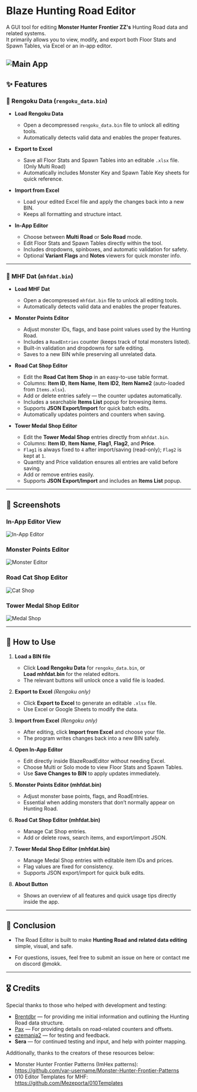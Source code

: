 # Blaze Hunting Road Editor

A GUI tool for editing **Monster Hunter Frontier ZZ's** Hunting Road data and related systems.  
It primarily allows you to view, modify, and export both Floor Stats and Spawn Tables, via Excel or an in-app editor.

![Main App](docs/main_app.png)
---
## ✨ Features
### 🔹 Rengoku Data (`rengoku_data.bin`)
- **Load Rengoku Data**
  - Open a decompressed `rengoku_data.bin` file to unlock all editing tools.
  - Automatically detects valid data and enables the proper features.

- **Export to Excel**
  - Save all Floor Stats and Spawn Tables into an editable `.xlsx` file. (Only Multi Road)
  - Automatically includes Monster Key and Spawn Table Key sheets for quick reference.

- **Import from Excel** 
  - Load your edited Excel file and apply the changes back into a new BIN. 
  - Keeps all formatting and structure intact.

- **In-App Editor**
  - Choose between **Multi Road** or **Solo Road** mode.
  - Edit Floor Stats and Spawn Tables directly within the tool.
  - Includes dropdowns, spinboxes, and automatic validation for safety.
  - Optional **Variant Flags** and **Notes** viewers for quick monster info.
---
### 🔹 MHF Dat (`mhfdat.bin`)
- **Load MHF Dat**
  - Open a decompressed `mhfdat.bin` file to unlock all editing tools.
  - Automatically detects valid data and enables the proper features.

- **Monster Points Editor**
  - Adjust monster IDs, flags, and base point values used by the Hunting Road.
  - Includes a `RoadEntries` counter (keeps track of total monsters listed).
  - Built-in validation and dropdowns for safe editing.
  - Saves to a new BIN while preserving all unrelated data.

- **Road Cat Shop Editor**
  - Edit the **Road Cat Item Shop** in an easy-to-use table format.
  - Columns: **Item ID**, **Item Name**, **Item ID2**, **Item Name2** (auto-loaded from `Items.xlsx`).
  - Add or delete entries safely — the counter updates automatically.
  - Includes a searchable **Items List** popup for browsing items.
  - Supports **JSON Export/Import** for quick batch edits.
  - Automatically updates pointers and counters when saving.

- **Tower Medal Shop Editor**
  - Edit the **Tower Medal Shop** entries directly from `mhfdat.bin`.
  - Columns: **Item ID**, **Item Name**, **Flag1**, **Flag2**, and **Price**.
  - `Flag1` is always fixed to `4` after import/saving (read-only); `Flag2` is kept at `1`.
  - Quantity and Price validation ensures all entries are valid before saving.
  - Add or remove entries easily.
  - Supports **JSON Export/Import** and includes an **Items List** popup.
---
## 📸 Screenshots

### In-App Editor View
![In-App Editor](docs/in_app_editor.png)

### Monster Points Editor
![Monster Editor](docs/monster_editor.png)

### Road Cat Shop Editor
![Cat Shop](docs/catshop_editor.png)

### Tower Medal Shop Editor
![Medal Shop](docs/medalshop_editor.png)

---

## 📖 How to Use

1. **Load a BIN file**
   - Click **Load Rengoku Data** for `rengoku_data.bin`, or  
     **Load mhfdat.bin** for the related editors.
   - The relevant buttons will unlock once a valid file is loaded.

2. **Export to Excel** *(Rengoku only)*
   - Click **Export to Excel** to generate an editable `.xlsx` file.
   - Use Excel or Google Sheets to modify the data.

3. **Import from Excel** *(Rengoku only)*
   - After editing, click **Import from Excel** and choose your file.
   - The program writes changes back into a new BIN safely.

4. **Open In-App Editor**
   - Edit directly inside BlazeRoadEditor without needing Excel.
   - Choose Multi or Solo mode to view Floor Stats and Spawn Tables.
   - Use **Save Changes to BIN** to apply updates immediately.

5. **Monster Points Editor (mhfdat.bin)**
   - Adjust monster base points, flags, and RoadEntries.
   - Essential when adding monsters that don’t normally appear on Hunting Road.

6. **Road Cat Shop Editor (mhfdat.bin)**
   - Manage Cat Shop entries.
   - Add or delete rows, search items, and export/import JSON.

7. **Tower Medal Shop Editor (mhfdat.bin)**
   - Manage Medal Shop entries with editable item IDs and prices.
   - Flag values are fixed for consistency.
   - Supports JSON export/import for quick bulk edits.

8. **About Button**
   - Shows an overview of all features and quick usage tips directly inside the app.
---
## 🙌 Conclusion
  - The Road Editor is built to make **Hunting Road and related data editing** simple, visual, and safe.  

 - For questions, issues, feel free to submit an issue on here or contact me on discord @mokk.
---

## 🎖️ Credits

Special thanks to those who helped with development and testing:
- [Brentdbr](https://github.com/Brentdbr) — for providing me initial information and outlining the Hunting Road data structure.  
- [Pax](https://github.com/Paxlord) — For providing details on road-related counters and offsets.
- [ezemania2](https://github.com/ezemania2) — for testing and feedback.
- **Sera** — for continued testing and input, and help with pointer mapping.

Additionally, thanks to the creators of these resources below:
- Monster Hunter Frontier Patterns (ImHex patterns): https://github.com/var-username/Monster-Hunter-Frontier-Patterns
- 010 Editor Templates for MHF: https://github.com/Mezeporta/010Templates
